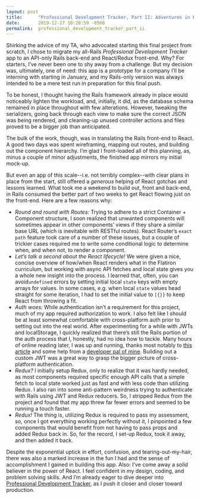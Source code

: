 ```yaml
---
layout: post
title:      "Professional Development Tracker, Part II: Adventures in React"
date:       2019-12-27 18:28:59 -0500
permalink:  professional_development_tracker_part_ii
---
```



Shirking the advice of my TA, who advocated starting this final project from scratch, I chose to migrate my all-Rails *Professional Development Tracker* app to an API-only Rails back-end and React/Redux front-end. Why? For starters, I’ve never been one to shy away from a challenge. But my decision was, ultimately, one of need: this app is a prototype for a company I’ll be interning with starting in January, and my Rails-only version was always intended to be a mere test run in preparation for this final push. 

To be honest, I thought having the Rails framework already in place would noticeably lighten the workload, and, initially, it did, as the database schema remained in place throughout with few alterations. However, tweaking the serializers, going back through each view to make sure the correct JSON was being rendered, and cleaning-up unused controller actions and files proved to be a bigger job than anticipated.  

The bulk of the work, though, was in translating the Rails front-end to React. A good two days was spent wireframing, mapping out routes, and building out the component hierarchy. I’m glad I front-loaded all of this planning, as, minus a couple of minor adjustments, the finished app mirrors my initial mock-up.  

But even an app of this scale--i.e. not terribly complex--with clear plans in place from the start, still offered a *generous* helping of React gotchas and lessons learned. What took me a weekend to build out, front and back-end, in Rails consumed the better part of two weeks to get React flowing just on the front-end. Here are a few reasons why:  

* *Round and round with Routes:* Trying to adhere to a strict Container + Component structure, I soon realized that unwanted components will sometimes appear in other components’ views if they share a similar base URL (which is inevitable with RESTful routes). React Router’s `exact path` feature took care of a number of these issues, but a couple of trickier cases required me to write some conditional logic to determine when, and when not, to render a component.  
* *Let’s talk a second about the React lifecycle!* We were given a nice, concise overview of how/when React renders what in the Flatiron curriculum, but working with async API fetches and local state gives you a whole new insight into the process. I learned that, often, you can avoid`undefined` errors by setting initial local `state` keys with empty arrays for values. In some cases, e.g. when local `state` values head straight for some iteration, I had to set the initial value to `[{}}` to keep React from throwing a fit.  
* *Auth woes:* While authentication isn’t a requirement for this project, much of my app required authorization to work. I also felt like I should be at least somewhat comfortable with cross-platform auth prior to setting out into the real world. After experimenting for a while with JWTs and localStorage, I quickly realized that there’s still the Rails portion of the auth process that I, honestly, had no idea how to tackle. Many hours of online reading later, I was up and running, thanks most notably to [this article](https://www.sitepoint.com/authenticate-your-rails-api-with-jwt-from-scratch/) and some help from a [developer pal of mine](https://github.com/chrisman). Building out a custom JWT was a great way to grasp the bigger picture of cross-platform authentication.  
* *Redux?* I initially setup Redux, only to realize that it was hardly needed, as most components required specific enough API calls that a simple fetch to local state worked just as fast and with less code than utilizing Redux. I also ran into some anti-pattern weirdness trying to authenticate with Rails using JWT and Redux reducers. So, I stripped Redux from the project and found that my app threw far fewer errors and seemed to be running a touch faster.  
* *Redux!* The thing is, utilizing Redux is required to pass my assessment, so, once I got everything working perfectly without it, I pinpointed a few components that would benefit from not having to pass props and added Redux back in. So, for the record, I set-up Redux, took it away, and then added it back.  

Despite the exponential uptick in effort, confusion, and tearing-out-my-hair, there was also a marked increase in the fun I had and the sense of accomplishment I gained in building this app. Also: I’ve come away a solid believer in the power of React. I feel confident in my design, coding, and problem solving skills. And I’m already eager to dive deeper into [Professional Development Tracker](https://github.com/cyantis/prof_dev_tracker_v3), as I push it closer and closer toward production.

